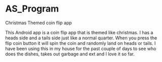 # AS_Program
Christmas Themed coin flip app

This Android app is a coin flip app that is themed like christmas. 
I has a heads side and a tails side just like a normal quarter. 
When you press the flip coin button it will spin the coin and randomly land on heads or tails.
I have been using this in my house for the past couple of days to see who does the dishes, takes out garbage and ext and I love it so far.
